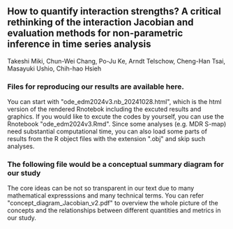 ## How to quantify interaction strengths? A critical rethinking of the interaction Jacobian and evaluation methods for non-parametric inference in time series analysis
Takeshi Miki, Chun-Wei Chang, Po-Ju Ke, Arndt Telschow, Cheng-Han Tsai, Masayuki Ushio, Chih-hao Hsieh

### Files for reproducing our results are available here.
You can start with "ode_edm2024v3.nb_20241028.html", which is the html version of the rendered Rnotebok including the excuted results and graphics. If you would like to excute the codes by yourself, you can use the Rnotebook "ode_edm2024v3.Rmd". Since some analyses (e.g. MDR S-map) need substantial computational time, you can also load some parts of results from the R object files with the extension ".obj" and skip such analyses. 

### The following file would be a conceptual summary diagram for our study
The core ideas can be not so transparent in our text due to many mathematical expresssions and many technical terms. You can refer "concept_diagram_Jacobian_v2.pdf" to overview the whole picture of the concepts and the relationships between different quantities and metrics in our study.

